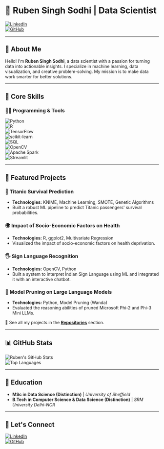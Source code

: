 
# 🌟 Ruben Singh Sodhi | Data Scientist  

[![LinkedIn](https://img.shields.io/badge/LinkedIn-Connect-blue?style=flat&logo=linkedin)](https://uk.linkedin.com/in/rubensinghsodhi)  
[![GitHub](https://img.shields.io/badge/GitHub-Follow-lightgrey?style=flat&logo=github)](https://github.com/rubensodhi)   

---

## 👋 About Me  

Hello! I'm **Ruben Singh Sodhi**, a data scientist with a passion for turning data into actionable insights. I specialize in machine learning, data visualization, and creative problem-solving. My mission is to make data work smarter for better solutions.  

---

## 🚀 Core Skills  

### 👨‍💻 **Programming & Tools**  
![Python](https://img.shields.io/badge/Python-3776AB?style=flat&logo=python&logoColor=white)  
![R](https://img.shields.io/badge/R-276DC3?style=flat&logo=r&logoColor=white)  
![TensorFlow](https://img.shields.io/badge/TensorFlow-FF6F00?style=flat&logo=tensorflow&logoColor=white)  
![scikit-learn](https://img.shields.io/badge/scikit--learn-F7931E?style=flat&logo=scikit-learn&logoColor=white)  
![SQL](https://img.shields.io/badge/SQL-336791?style=flat&logo=microsoft-sql-server&logoColor=white)  
![OpenCV](https://img.shields.io/badge/OpenCV-5C3EE8?style=flat&logo=opencv&logoColor=white)  
![Apache Spark](https://img.shields.io/badge/Apache%20Spark-E25A1C?style=flat&logo=apachespark&logoColor=white)  
![Streamlit](https://img.shields.io/badge/Streamlit-FF4B4B?style=flat&logo=streamlit&logoColor=white)  

---

## 📂 Featured Projects  

### 🎯 **Titanic Survival Prediction**  
- **Technologies:** KNIME, Machine Learning, SMOTE, Genetic Algorithms  
- Built a robust ML pipeline to predict Titanic passengers' survival probabilities.  

### 🌍 **Impact of Socio-Economic Factors on Health**  
- **Technologies:** R, ggplot2, Multivariate Regression  
- Visualized the impact of socio-economic factors on health deprivation.  

### 🖐 **Sign Language Recognition**  
- **Technologies:** OpenCV, Python  
- Built a system to interpret Indian Sign Language using ML and integrated it with an interactive chatbot.  

### 🧠 **Model Pruning on Large Language Models**  
- **Technologies:** Python, Model Pruning (Wanda)  
- Evaluated the reasoning abilities of pruned Microsoft Phi-2 and Phi-3 Mini LLMs.  

🔗 See all my projects in the **[Repositories](https://github.com/rubensodhi?tab=repositories)** section.

---

## 📊 GitHub Stats  

![Ruben's GitHub Stats](https://github-readme-stats.vercel.app/api?username=rubensodhi&show_icons=true&theme=radical)  
![Top Languages](https://github-readme-stats.vercel.app/api/top-langs/?username=rubensodhi&layout=compact&theme=radical)  

---

## 🏫 Education  

- **MSc in Data Science (Distinction)** | *University of Sheffield*  
- **B.Tech in Computer Science & Data Science (Distinction)** | *SRM University Delhi-NCR*  

---

## 🔗 Let's Connect  

[![LinkedIn](https://img.shields.io/badge/LinkedIn-rubensinghsodhi-blue)](https://uk.linkedin.com/in/rubensinghsodhi)  
[![GitHub](https://img.shields.io/badge/GitHub-rubensodhi-lightgrey)](https://github.com/rubensodhi)  

